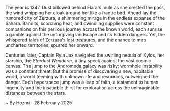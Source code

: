 
The year is 1347.  Dust billowed behind Elara's mule as she crested the pass, the wind whipping her cloak around her like a frantic bird.  Ahead lay the rumored city of Zerzura, a shimmering mirage in the endless expanse of the Sahara.  Bandits, scorching heat, and dwindling supplies were constant companions on this perilous journey across the known world, each sunrise a gamble against the unforgiving landscape and its hidden dangers.  Yet, the whispered tales of Zerzura's lost treasures, and the chance to map uncharted territories, spurred her onward.

Centuries later, Captain Ryla Jax navigated the swirling nebula of Xylos, her starship, the *Stardust Wanderer*, a tiny speck against the vast cosmic canvas.  The jump to the Andromeda galaxy was risky; wormhole instability was a constant threat.  But the promise of discovering a new, habitable world, a world teeming with unknown life and resources, outweighed the danger. Each hyperspace jump was a leap of faith, a testament to human ingenuity and the insatiable thirst for exploration across the unimaginable distances between the stars.

~ By Hozmi - 28 February 2025

